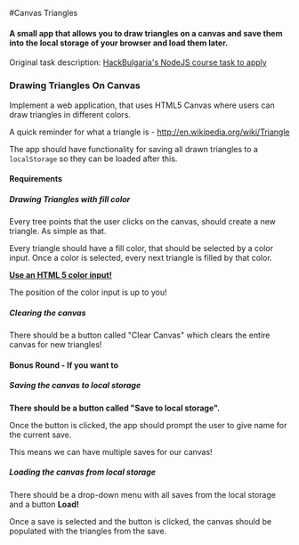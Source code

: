 #Canvas Triangles

#### A small app that allows you to draw triangles on a canvas and save them into the local storage of your browser and load them later.

Original task description: [HackBulgaria's NodeJS course task to apply](https://github.com/HackBulgaria/NodeJS-1/blob/master/TasksForCourseApply/2-Canvas-Triangles.md)
### Drawing Triangles On Canvas

Implement a web application, that uses HTML5 Canvas where users can draw triangles in different colors.

A quick reminder for what a triangle is - http://en.wikipedia.org/wiki/Triangle

The app should have functionality for saving all drawn triangles to a `localStorage` so they can be loaded after this.

#### Requirements

##### Drawing Triangles with fill color

Every tree points that the user clicks on the canvas, should create a new triangle. As simple as that.

Every triangle should have a fill color, that should be selected by a color input. Once a color is selected, every next triangle is filled by that color.

[__Use an HTML 5 color input!__](http://www.w3schools.com/html/tryit.asp?filename=tryhtml5_input_type_color)

The position of the color input is up to you!

##### Clearing the canvas

There should be a button called "Clear Canvas" which clears the entire canvas for new triangles!

#### Bonus Round - If you want to

##### Saving the canvas to local storage

__There should be a button called "Save to local storage".__

Once the button is clicked, the app should prompt the user to give name for the current save.

This means we can have multiple saves for our canvas!

##### Loading the canvas from local storage

There should be a drop-down menu with all saves from the local storage and a button __Load!__

Once a save is selected and the button is clicked, the canvas should be populated with the triangles from the save.
